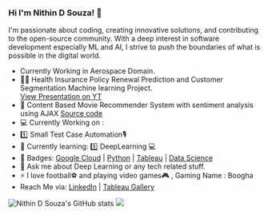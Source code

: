 ### Hi I'm Nithin D Souza! :wave:
I'm passionate about coding, creating innovative solutions, and contributing to the open-source community. With a deep interest in software development especially ML and AI, I strive to push the boundaries of what is possible in the digital world.
- Currently Working in Aerospace Domain.
- :man_health_worker: Health Insurance Policy Renewal Prediction and Customer Segmentation Machine learning Project.     
      [View Presentation on YT](https://youtu.be/9Ymq7WSuXDE)
- :movie_camera: Content Based Movie Recommender System with sentiment analysis using AJAX [Source code](https://github.com/nithindsouza/Movie-Recommendation-System-with-sentimemtal-analysis)
- :computer: Currently Working on : 
- :one: Small Test Case Automation🎙️
- 🌱 Currently learning: 1️⃣ DeepLearning 💻
- :beginner: Badges: [Google Cloud](https://www.qwiklabs.com/public_profiles/51e1849c-947a-4592-82ea-7b15a917ea3d) | [Python](https://www.credly.com/badges/6c82c377-838b-459a-bfd0-207c3d81b70a) | [Tableau](https://www.linkedin.com/posts/nithinsouza_tableau-360digitmg-datavisualization-activity-6832953205467570176-HAjj) | [Data Science](https://www.linkedin.com/posts/nithinsouza_activity-6828296297804648448-_F4I)
- 💬 Ask me about Deep Learning or any tech related stuff.
- ⚡ I love football:soccer: and playing video games:video_game: , Gaming Name : Boogha
- Reach Me via: [LinkedIn](https://www.linkedin.com/in/nithinsouza/) | [Tableau Gallery](https://public.tableau.com/app/profile/nithin.dsouza)




![Nithin D Souza's GitHub stats](https://github-readme-stats.vercel.app/api?username=nithindsouza&show_icons=true&theme=radical)
<img src= "https://github-readme-stats.vercel.app/api/top-langs/?username=nithindsouza&&show_icons=true&title_color=ffffff&icon_color=bb2acf&text_color=daf7dc&bg_color=151515">
